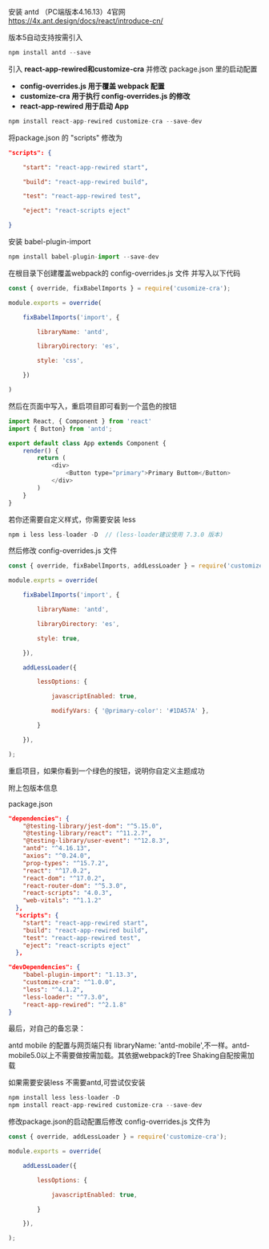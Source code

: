 安装 antd （PC端版本4.16.13）4官网 <https://4x.ant.design/docs/react/introduce-cn/>

版本5自动支持按需引入

```javascript
npm install antd --save
```

引入 **react-app-rewired和customize-cra** 并修改 package.json 里的启动配置

- **config-overrides.js 用于覆盖 webpack 配置**
- **customize-cra 用于执行 config-overrides.js 的修改**
- **react-app-rewired 用于启动 App**

```javascript
npm install react-app-rewired customize-cra --save-dev
```

将package.json 的 "scripts" 修改为

```json
"scripts": {

    "start": "react-app-rewired start",

    "build": "react-app-rewired build",

    "test": "react-app-rewired test",

    "eject": "react-scripts eject"

}
```

安装 babel-plugin-import

```javascript
npm install babel-plugin-import --save-dev
```

在根目录下创建覆盖webpack的 config-overrides.js 文件 并写入以下代码

```javascript
const { override, fixBabelImports } = require('cusomize-cra');

module.exports = override(

    fixBabelImports('import', {

        libraryName: 'antd',

        libraryDirectory: 'es',

        style: 'css',

    })

)
```

然后在页面中写入，重启项目即可看到一个蓝色的按钮

```javascript
import React, { Component } from 'react'
import { Button} from 'antd';

export default class App extends Component {
    render() {
        return (
            <div>
                <Button type="primary">Primary Buttom</Button>
            </div>
        )
    }
}
```

若你还需要自定义样式，你需要安装 less

```javascript
npm i less less-loader -D  // (less-loader建议使用 7.3.0 版本)
```

然后修改 config-overrides.js 文件

```javascript
const { override, fixBabelImports, addLessLoader } = require('customize-cra');

module.exprts = override(

    fixBabelImports('import', {

        libraryName: 'antd',

        libraryDirectory: 'es',

        style: true,

    }),

    addLessLoader({

        lessOptions: {

            javascriptEnabled: true,

            modifyVars: { '@primary-color': '#1DA57A' },

        }

    }),

);
```

重启项目，如果你看到一个绿色的按钮，说明你自定义主题成功



附上包版本信息

package.json

```json
"dependencies": {
    "@testing-library/jest-dom": "^5.15.0",
    "@testing-library/react": "^11.2.7",
    "@testing-library/user-event": "^12.8.3",
    "antd": "^4.16.13",
    "axios": "^0.24.0",
    "prop-types": "^15.7.2",
    "react": "^17.0.2",
    "react-dom": "^17.0.2",
    "react-router-dom": "^5.3.0",
    "react-scripts": "4.0.3",
    "web-vitals": "^1.1.2"
  },
  "scripts": {
    "start": "react-app-rewired start",
    "build": "react-app-rewired build",
    "test": "react-app-rewired test",
    "eject": "react-scripts eject"
  },
```

```json
"devDependencies": {
    "babel-plugin-import": "1.13.3",
    "customize-cra": "^1.0.0",
    "less": "^4.1.2",
    "less-loader": "^7.3.0",
    "react-app-rewired": "^2.1.8"
}
```

最后，对自己的备忘录：

antd mobile 的配置与网页端只有 libraryName: 'antd-mobile',不一样。antd-mobile5.0以上不需要做按需加载。其依据webpack的Tree Shaking自配按需加载

如果需要安装less 不需要antd,可尝试仅安装

```javascript
npm install less less-loader -D
npm install react-app-rewired customize-cra --save-dev
```

修改package.json的启动配置后修改 config-overrides.js 文件为

```javascript
const { override, addLessLoader } = require('customize-cra');

module.exports = override(

    addLessLoader({

        lessOptions: {

            javascriptEnabled: true,

        }

    }),

);
```
